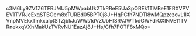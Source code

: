 c3M6Ly9ZV1Z6TFRJMU5pMWpabUk2TkRReE5Ua3pOREk1TlVBeE1ERXVPVEV1TVRJeExqSTBOem8xTURBd05BPT0j8J+HqPCfh7NDTl8wMQpzczovL1lXVnpMVEkxTmkxalptSTZjbkJuWWs1dVZUbHlSRVJWTkdGWFdrQXlNVE11TVRnekxqVXhMakUzTVRvNU1EazAj8J+Hs/Cfh7FOTF8xMQo=